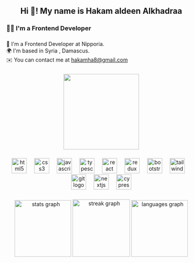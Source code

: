 <h2 align="center">Hi 👋! My name is Hakam aldeen Alkhadraa</h2>

###

<h3 align="left">👨‍💻  I'm a Frontend Developer</h3>

###

<p align="left">💼 I'm a Frontend Developer at Nipporia.<br>🌍  I'm based in Syria , Damascus.<br>✉️  You can contact me at <a href="mailto:hakamha8@gmail.com">hakamha8@gmail.com</a></p>

###

<div align="center">
  <img height="200" src="https://media.giphy.com/media/h408T6Y5GfmXBKW62l/giphy.gif?cid=ecf05e47imp7gsd147axkbuji9rp7enb8eta5vjwp1kxzsdm&ep=v1_gifs_search&rid=giphy.gif&ct=g"  />
</div>

###

<div align="center">
  <img src="https://cdn.jsdelivr.net/gh/devicons/devicon/icons/html5/html5-original.svg" height="40" alt="html5 logo"  />
  <img width="12" />
  <img src="https://cdn.jsdelivr.net/gh/devicons/devicon/icons/css3/css3-original.svg" height="40" alt="css3 logo"  />
  <img width="12" />
  <img src="https://cdn.jsdelivr.net/gh/devicons/devicon/icons/javascript/javascript-original.svg" height="40" alt="javascript logo"  />
  <img width="12" />
  <img src="https://cdn.jsdelivr.net/gh/devicons/devicon/icons/typescript/typescript-original.svg" height="40" alt="typescript logo"  />
  <img width="12" />
  <img src="https://cdn.jsdelivr.net/gh/devicons/devicon/icons/react/react-original.svg" height="40" alt="react logo"  />
  <img width="12" />
  <img src="https://img.icons8.com/color/48/redux.png" height="40" alt="redux logo"  />
  <img width="12" />
  <img src="https://cdn.jsdelivr.net/gh/devicons/devicon/icons/bootstrap/bootstrap-original.svg" height="40" alt="bootstrap logo"  />
   <img width="12" />
  <img src="https://v3.tailwindcss.com/_next/static/media/tailwindcss-mark.3c5441fc7a190fb1800d4a5c7f07ba4b1345a9c8.svg" height="40" alt="tailwind CSS logo"  />
  <img width="12" />
  <img src="https://cdn.jsdelivr.net/gh/devicons/devicon/icons/git/git-original.svg" height="40" alt="git logo"  />
  <img width="12" />
  <img src="https://cdn.jsdelivr.net/gh/devicons/devicon/icons/nextjs/nextjs-original.svg" height="40" alt="nextjs logo"  />
  <img width="12" />
  <img src="https://www.cypress.io/favicon.svg" height="40" alt="cypress logo"  />
</div>

###

<div align="center">
  <img src="https://github-readme-stats.vercel.app/api?username=Hakam-aldeen-Kh&hide_title=false&hide_rank=false&show_icons=true&include_all_commits=true&count_private=true&disable_animations=false&theme=react&locale=en&hide_border=false" height="150" alt="stats graph"  />
  <img src="https://streak-stats.demolab.com?user=Hakam-aldeen-Kh&locale=en&mode=daily&theme=react&hide_border=false&border_radius=5" height="152" alt="streak graph"  />
  <img src="https://github-readme-stats.vercel.app/api/top-langs?username=Hakam-aldeen-Kh&locale=en&hide_title=false&layout=compact&card_width=320&langs_count=5&theme=react&hide_border=false" height="150" alt="languages graph"  />
</div>

###

